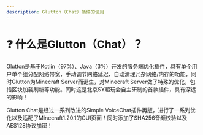 ```yaml
---
description: Glutton（Chat）插件的使用
---
```


# ❓ 什么是Glutton（Chat）？

Glutton是基于Kotlin（97%）、Java（3%）开发的服务端优化插件，具有单个用户单个组分配网络带宽，手动调节网络延迟、自动清理冗杂网络/内存的功能，同时Glutton为Minecraft Server而诞生，对Minecraft Server做了特殊的优化，包括区块加载刷新等功能。同时这是北京SY超玩会自主研制的首款插件，具有深远的影响！



Glutton Chat是经过一系列改进的Simple VoiceChat插件再版，进行了一系列优化以及适配了Minecraft1.20.1的GUI页面！同时添加了SHA256音频校验以及AES128协议加密！
